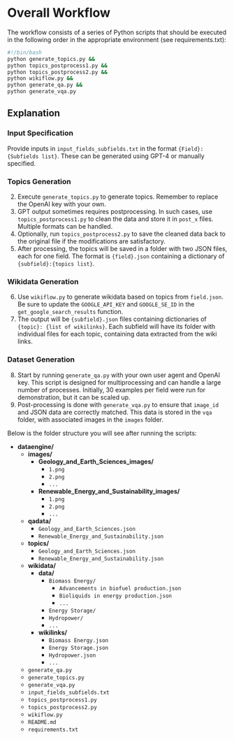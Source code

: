 # Overall Workflow

The workflow consists of a series of Python scripts that should be executed in the following order in the appropriate environment (see requirements.txt):

```bash
#!/bin/bash
python generate_topics.py &&
python topics_postprocess1.py &&
python topics_postprocess2.py &&
python wikiflow.py &&
python generate_qa.py &&
python generate_vqa.py
```

## Explanation

### Input Specification
Provide inputs in `input_fields_subfields.txt` in the format `{Field}: {Subfields list}`. These can be generated using GPT-4 or manually specified.

### Topics Generation
2. Execute `generate_topics.py` to generate topics. Remember to replace the OpenAI key with your own.
3. GPT output sometimes requires postprocessing. In such cases, use `topics_postprocess1.py` to clean the data and store it in `post_x` files. Multiple formats can be handled.
4. Optionally, run `topics_postprocess2.py` to save the cleaned data back to the original file if the modifications are satisfactory.
5. After processing, the topics will be saved in a folder with two JSON files, each for one field. The format is `{field}.json` containing a dictionary of `{subfield}:{topics list}`.

### Wikidata Generation
6. Use `wikiflow.py` to generate wikidata based on topics from `field.json`. Be sure to update the `GOOGLE_API_KEY` and `GOOGLE_SE_ID` in the `get_google_search_results` function.
7. The output will be `{subfield}.json` files containing dictionaries of `{topic}: {list of wikilinks}`. Each subfield will have its folder with individual files for each topic, containing data extracted from the wiki links.

### Dataset Generation
8. Start by running `generate_qa.py` with your own user agent and OpenAI key. This script is designed for multiprocessing and can handle a large number of processes. Initially, 30 examples per field were run for demonstration, but it can be scaled up.
9. Post-processing is done with `generate_vqa.py` to ensure that `image_id` and JSON data are correctly matched. This data is stored in the `vqa` folder, with associated images in the `images` folder.

Below is the folder structure you will see after running the scripts:

- **dataengine/**
  - **images/**
    - **Geology_and_Earth_Sciences_images/**
      - `1.png`
      - `2.png`
      - `...`
    - **Renewable_Energy_and_Sustainability_images/**
      - `1.png`
      - `2.png`
      - `...`
  - **qadata/**
    - `Geology_and_Earth_Sciences.json`
    - `Renewable_Energy_and_Sustainability.json`
  - **topics/**
    - `Geology_and_Earth_Sciences.json`
    - `Renewable_Energy_and_Sustainability.json`
  - **wikidata/**
    - **data/**
      - `Biomass Energy/`
        - `Advancements in biofuel production.json`
        - `Bioliquids in energy production.json`
        - `...`
      - `Energy Storage/`
      - `Hydropower/`
      - `...`
    - **wikilinks/**
      - `Biomass Energy.json`
      - `Energy Storage.json`
      - `Hydropower.json`
      - `...`
  - `generate_qa.py`
  - `generate_topics.py`
  - `generate_vqa.py`
  - `input_fields_subfields.txt`
  - `topics_postprocess1.py`
  - `topics_postprocess2.py`
  - `wikiflow.py`
  - `README.md`
  - `requirements.txt`
  